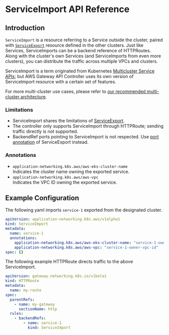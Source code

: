 # ServiceImport API Reference

## Introduction

`ServiceImport` is a resource referring to a Service outside the cluster, paired with [`ServiceExport`](service-export.md)
resource defined in the other clusters. Just like Services, ServiceImports can be a backend reference of HTTPRoutes.
Along with the cluster's own Services (and ServiceImports from even more clusters), you can distribute the traffic
across multiple VPCs and clusters.

ServiceImport is a term originated from Kubernetes [Multicluster Service APIs](https://multicluster.sigs.k8s.io/concepts/multicluster-services-api/);
but AWS Gateway API Controller uses its own version of ServiceImport resource with a certain set of features.

For more multi-cluster use cases, please refer to [our recommended multi-cluster architecture](../guides/multi-cluster.md).

### Limitations
* ServiceImport shares the limitations of [ServiceExport](service-export.md).
* The controller only supports ServiceImport through HTTPRoute; sending traffic directly is not supported.
* BackendRef ports pointing to ServiceImport is not respected. Use [port annotation](service-export.md#annotations) of ServiceExport instead.

### Annotations
* `application-networking.k8s.aws/aws-eks-cluster-name`  
  Indicates the cluster name owning the exported service.
* `application-networking.k8s.aws/aws-vpc`  
  Indicates the VPC ID owning the exported service.

## Example Configuration

The following yaml imports `service-1` exported from the designated cluster.
```yaml
apiVersion: application-networking.k8s.aws/v1alpha1
kind: ServiceImport
metadata:
  name: service-1
  annotations:
    application-networking.k8s.aws/aws-eks-cluster-name: "service-1-owner-cluster"
    application-networking.k8s.aws/aws-vpc: "service-1-owner-vpc-id"
spec: {}
```

The following example HTTPRoute directs traffic to the above ServiceImport.
```yaml
apiVersion: gateway.networking.k8s.io/v1beta1
kind: HTTPRoute
metadata:
  name: my-route
spec:
  parentRefs:
    - name: my-gateway
      sectionName: http
  rules:
    - backendRefs:
        - name: service-1
          kind: ServiceImport
```